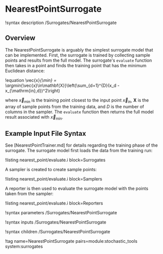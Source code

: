 # NearestPointSurrogate

!syntax description /Surrogates/NearestPointSurrogate

## Overview

The NearestPointSurrogate is arguably the simplest surrogate model that can be implemented. First, the surrogate is trained by collecting sample points and results from the full model. The surrogate's `evaluate` function then takes in a point and finds the training point that has the minimum Euclidean distance:

!equation
\vec{x}_{\min} = \argmin_{\vec{x}\in\mathbf{X}}\left(\sum_{d=1}^{D}(x_d - x_{\mathrm{in},d})^2\right)

where $\vec{x}_{\min}$ is the training point closest to the input point $\vec{x}_{\mathrm{in}}$, $\mathbf{X}$ is the array of sample points from the training data, and $D$ is the number of columns in the sampler. The `evaluate` function then returns the full model result associated with $\vec{x}_{\min}$.

## Example Input File Syntax

See [NearestPointTrainer.md] for details regarding the training phase of the surrogate. The surrogate model first loads the data from the training run:

!listing nearest_point/evaluate.i block=Surrogates

A sampler is created to create sample points:

!listing nearest_point/evaluate.i block=Samplers

A reporter is then used to evaluate the surrogate model with the points taken from the sampler:

!listing nearest_point/evaluate.i block=Reporters

!syntax parameters /Surrogates/NearestPointSurrogate

!syntax inputs /Surrogates/NearestPointSurrogate

!syntax children /Surrogates/NearestPointSurrogate

!tag name=NearestPointSurrogate pairs=module:stochastic_tools system:surrogates
